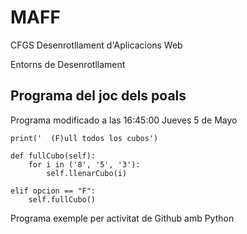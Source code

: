 # MAFF

CFGS Desenrotllament d'Aplicacions Web

Entorns de Desenrotllament

## Programa del joc dels poals

Programa modificado a las 16:45:00
Jueves 5 de Mayo

```
print('  (F)ull todos los cubos')

def fullCubo(self):
    for i in ('8', '5', '3'):
        self.llenarCubo(i)
        
elif opcion == "F":
    self.fullCubo()
```

Programa exemple per activitat de Github amb Python

